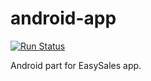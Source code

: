 # android-app

[![Run Status](https://api.shippable.com/projects/5aad7dd8fece9615006d74d8/badge?branch=master)](https://app.shippable.com/github/lmmediate/android-app)

Android part for EasySales app.
